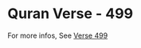 # Quran Verse - 499 

For more infos, See [Verse 499](https://www.quranbookk.com/quran/search?q=499)